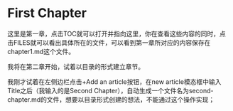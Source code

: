 # First Chapter

这里是第一章，点击TOC就可以打开并指向这里，你在查看这些内容的同时，点击FILES就可以看出具体所在的文件，可以看到第一章所对应的内容保存在chapter1.md这个文件。

我将在第二章开始，试着以目录的形式建立章节。



我刚才试着在左侧边栏点击+Add an article按钮，在new article模态框中输入Title之后（我输入的是Second Chapter），自动生成一个文件名为second-chapter.md的文件，想要以目录形式创建的想法，不能通过这个操作实现；

